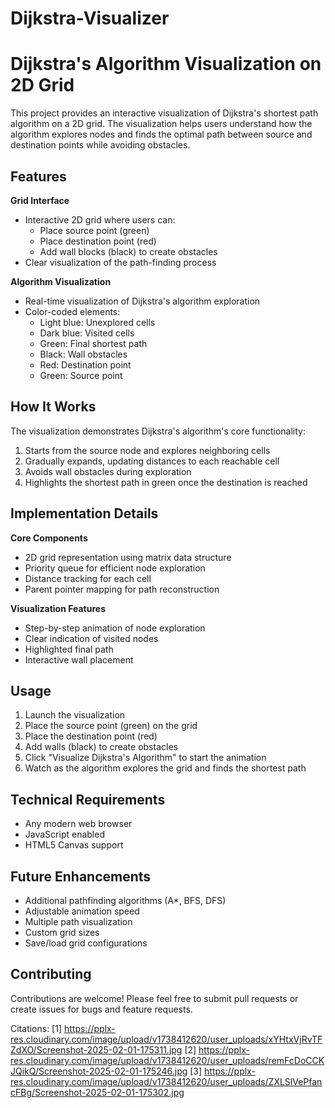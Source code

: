 # Dijkstra-Visualizer
# Dijkstra's Algorithm Visualization on 2D Grid

This project provides an interactive visualization of Dijkstra's shortest path algorithm on a 2D grid. The visualization helps users understand how the algorithm explores nodes and finds the optimal path between source and destination points while avoiding obstacles.

## Features

**Grid Interface**
- Interactive 2D grid where users can:
  - Place source point (green)
  - Place destination point (red)
  - Add wall blocks (black) to create obstacles
- Clear visualization of the path-finding process

**Algorithm Visualization**
- Real-time visualization of Dijkstra's algorithm exploration
- Color-coded elements:
  - Light blue: Unexplored cells
  - Dark blue: Visited cells
  - Green: Final shortest path
  - Black: Wall obstacles
  - Red: Destination point
  - Green: Source point

## How It Works

The visualization demonstrates Dijkstra's algorithm's core functionality:
1. Starts from the source node and explores neighboring cells
2. Gradually expands, updating distances to each reachable cell
3. Avoids wall obstacles during exploration
4. Highlights the shortest path in green once the destination is reached

## Implementation Details

**Core Components**
- 2D grid representation using matrix data structure
- Priority queue for efficient node exploration
- Distance tracking for each cell
- Parent pointer mapping for path reconstruction

**Visualization Features**
- Step-by-step animation of node exploration
- Clear indication of visited nodes
- Highlighted final path
- Interactive wall placement

## Usage

1. Launch the visualization
2. Place the source point (green) on the grid
3. Place the destination point (red)
4. Add walls (black) to create obstacles
5. Click "Visualize Dijkstra's Algorithm" to start the animation
6. Watch as the algorithm explores the grid and finds the shortest path

## Technical Requirements

- Any modern web browser
- JavaScript enabled
- HTML5 Canvas support

## Future Enhancements

- Additional pathfinding algorithms (A*, BFS, DFS)
- Adjustable animation speed
- Multiple path visualization
- Custom grid sizes
- Save/load grid configurations

## Contributing

Contributions are welcome! Please feel free to submit pull requests or create issues for bugs and feature requests.

Citations:
[1] https://pplx-res.cloudinary.com/image/upload/v1738412620/user_uploads/xYHtxVjRvTFZdXO/Screenshot-2025-02-01-175311.jpg
[2] https://pplx-res.cloudinary.com/image/upload/v1738412620/user_uploads/remFcDoCCKJQikQ/Screenshot-2025-02-01-175246.jpg
[3] https://pplx-res.cloudinary.com/image/upload/v1738412620/user_uploads/ZXLSlVePfancFBg/Screenshot-2025-02-01-175302.jpg
